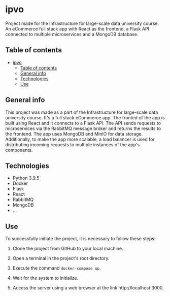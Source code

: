 # ipvo
Project made for the Infrastructure for large-scale data university course. An eCommerce full stack app with React as the frontend, a Flask API connected to multiple microservices and a MongoDB database.
## Table of contents
- [ipvo](#ipvo)
  - [Table of contents](#table-of-contents)
  - [General info](#general-info)
  - [Technologies](#technologies)
  - [Use](#use)
## General info
This project was made as a part of the Infrastructure for large-scale data university course. It's a full stack eCommerce app. The fronted of the app is built using React and it connects to a Flask API. The API sends requests to microservices via the RabbitMQ message broker and returns the results to the frontend. The app uses MongoDB and MinIO for data storage. Additionally, to make the app more scalable, a load balancer is used for distributing incoming requests to multiple instances of the app's components.
## Technologies
* Python 3.9.5
* Docker
* Flask
* React
* RabbitMQ
* MongoDB
* ...
## Use
To successfully initiate the project, it is necessary to follow these steps:
1) Clone the project from GitHub to your local machine.

2) Open a terminal in the project's root directory.

3) Execute the command `docker-compose up`.

4) Wait for the system to initialize.

5) Access the server using a web browser at the link http://localhost:3000.
